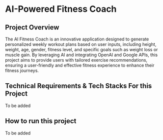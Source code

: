 # AI-Powered Fitness Coach

## Project Overview
The AI Fitness Coach is an innovative application designed to generate personalized weekly workout plans based on user inputs, including height, weight, age, gender, fitness level, and specific goals such as weight loss or muscle gain. By leveraging AI and integrating OpenAI and Google APIs, this project aims to provide users with tailored exercise recommendations, ensuring a user-friendly and effective fitness experience to enhance their fitness journeys.

## Technical Requirements & Tech Stacks For this Project
To be added

## How to run this project
To be added

## 
